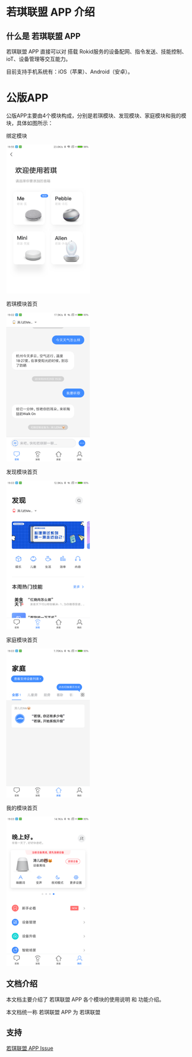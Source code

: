 # 若琪联盟 APP 介绍

## 什么是 若琪联盟 APP

若琪联盟 APP 直接可以对 搭载 Rokid服务的设备配网、指令发送、技能控制、ioT、设备管理等交互能力。 

目前支持手机系统有：iOS（苹果）、Android（安卓）。

# 公版APP
公版APP主要由4个模块构成，分别是若琪模块、发现模块、家庭模块和我的模块，具体如图所示：

绑定模块

<img src="resource/images/binder.png" with="400" height="400"/>

若琪模块首页

<img src="resource/images/rokid.png" with="400" height="400"/>

发现模块首页

<img src="resource/images/discovery.png" with="400" height="400"/>

家庭模块首页

<img src="resource/images/iot.png" with="400" height="400"/>

我的模块首页

<img src="resource/images/my.png" with="400" height="400"/>

## 文档介绍

本文档主要介绍了 若琪联盟 APP 各个模块的使用说明 和 功能介绍。

本文档统一称 若琪联盟 APP 为 若琪联盟

## 支持

[若琪联盟 APP Issue](https://github.com/Rokid/mobile-alliance-docs/issues)


